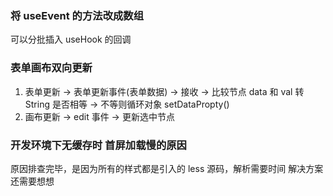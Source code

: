 <!-- TODO -->

### 将 useEvent 的方法改成数组

可以分批插入 useHook 的回调

### 表单画布双向更新

1. 表单更新 -> 表单更新事件(表单数据) -> 接收 -> 比较节点 data 和 val 转 String 是否相等 -> 不等则循环对象 setDataPropty()
2. 画布更新 -> edit 事件 -> 更新选中节点

### 开发环境下无缓存时 首屏加载慢的原因

原因排查完毕，是因为所有的样式都是引入的 less 源码，解析需要时间
解决方案还需要想想

